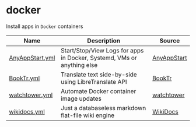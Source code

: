 # docker
Install apps in `Docker` containers

| Name | Description | Source |
| ------ | ------ | ------ | 
| [AnyAppStart.yml](AnyAppStart.yml) | Start/Stop/View Logs for apps in Docker, Systemd, VMs or anything else | [AnyAppStart](https://github.com/aceberg/AnyAppStart) |
| [BookTr.yml](BookTr.yml) | Translate text side-by-side using LibreTranslate API | [BookTr](https://github.com/aceberg/BookTr) |
| [watchtower.yml](watchtower.yml) | Automate Docker container image updates | [watchtower](https://github.com/nicholas-fedor/watchtower) |
| [wikidocs.yml](wikidocs.yml) | Just a databaseless markdown flat-file wiki engine | [WikiDocs](https://github.com/Zavy86/WikiDocs) |


